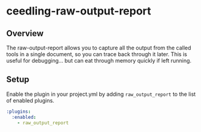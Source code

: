 # ceedling-raw-output-report

## Overview

The raw-output-report allows you to capture all the output from the called
tools in a single document, so you can trace back through it later. This is
useful for debugging... but can eat through memory quickly if left running.

## Setup

Enable the plugin in your project.yml by adding `raw_output_report`
to the list of enabled plugins.

```YAML
:plugins:
  :enabled:
    - raw_output_report
```
